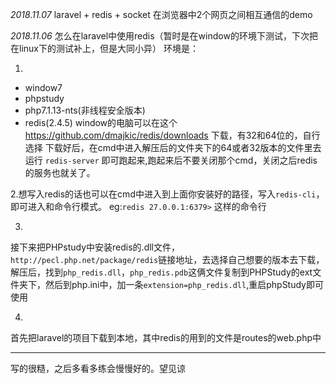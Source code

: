 *2018.11.07*
laravel + redis + socket
在浏览器中2个网页之间相互通信的demo






*2018.11.06* 
怎么在laravel中使用redis（暂时是在window的环境下测试，下次把在linux下的测试补上，但是大同小异）
环境是：

1. 
- window7
- phpstudy
- php7.1.13-nts(非线程安全版本)
- redis(2.4.5)
window的电脑可以在这个 https://github.com/dmajkic/redis/downloads
下载，有32和64位的，自行选择
下载好后，在cmd中进入解压后的文件夹下的64或者32版本的文件里去运行
`redis-server`  即可跑起来,跑起来后不要关闭那个cmd，关闭之后redis的服务也就关了。

2.想写入redis的话也可以在cmd中进入到上面你安装好的路径，写入`redis-cli`，即可进入和命令行模式。
eg:`redis 27.0.0.1:6379>` 这样的命令行

3.
接下来把PHPstudy中安装redis的.dll文件，
`http://pecl.php.net/package/redis`链接地址，去选择自己想要的版本去下载，解压后，找到`php_redis.dll`，`php_redis.pdb`这俩文件复制到PHPStudy的ext文件夹下，然后到php.ini中，加一条`extension=php_redis.dll`,重启phpStudy即可使用


4.
首先把laravel的项目下载到本地，其中redis的用到的文件是routes的web.php中




----------
写的很糙，之后多看多练会慢慢好的。望见谅



